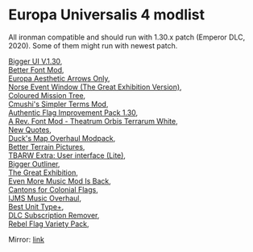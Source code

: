 # Europa Universalis 4 modlist

All ironman compatible and should run with 1.30.x patch (Emperor DLC, 2020). Some of them might run with newest patch.

[Bigger UI V.1.30](https://steamcommunity.com/sharedfiles/filedetails/?id=788906833&searchtext=Bigger+UI+V.1.30),  
[Better Font Mod](https://steamcommunity.com/sharedfiles/filedetails/?id=173103497&searchtext=Better+Font+Mod),  
[Europa Aesthetic Arrows Only](https://steamcommunity.com/sharedfiles/filedetails/?id=2136245018&searchtext=Europa+Aesthetic+Arrows+Only),  
[Norse Event Window (The Great Exhibition Version)](https://steamcommunity.com/sharedfiles/filedetails/?id=2439994011),  
[Coloured Mission Tree](https://steamcommunity.com/sharedfiles/filedetails/?id=2019048971&searchtext=Coloured+Mission+Tree),  
[Cmushi's Simpler Terms Mod](https://steamcommunity.com/sharedfiles/filedetails/?id=1999969598),  
[Authentic Flag Improvement Pack 1.30](https://steamcommunity.com/sharedfiles/filedetails/?id=947734673&searchtext=Authentic+Flag+Improvement+Pack+1.30),  
[A Rev. Font Mod - Theatrum Orbis Terrarum White](https://steamcommunity.com/sharedfiles/filedetails/?id=677259645&searchtext ),  
[New Quotes](https://steamcommunity.com/sharedfiles/filedetails/?id=1582107035&searchtext=New+Quotes ),  
[Duck's Map Overhaul Modpack](https://steamcommunity.com/sharedfiles/filedetails/?id=1926948425&searchtext=Duck%27s+Map+Overhaul+Modpack ),  
[Better Terrain Pictures](https://steamcommunity.com/sharedfiles/filedetails/?id=1417122689&searchtext=Better+Terrain+Pictures ),  
[TBARW Extra: User interface (Lite)](https://steamcommunity.com/sharedfiles/filedetails/?id=322168972&searchtext=TBARW+Extra%3A+User+interface ),  
[Bigger Outliner](https://steamcommunity.com/sharedfiles/filedetails/?id=2237490674&searchtext=Bigger+Outliner ),  
[The Great Exhibition](https://steamcommunity.com/sharedfiles/filedetails/?id=2016264376&searchtext=The+Great+Exhibition ),  
[Even More Music Mod Is Back](https://steamcommunity.com/sharedfiles/filedetails/?id=524914462&searchtext=Even+More+Music+Mod+Is+Back ),  
[Cantons for Colonial Flags](https://steamcommunity.com/sharedfiles/filedetails/?id=2038992950&searchtext=Cantons+for+Colonial+Flags ),  
[IJMS Music Overhaul](https://steamcommunity.com/sharedfiles/filedetails/?id=2341928521&searchtext=IJMS+Music+Overhaul ),  
[Best Unit Type+](https://steamcommunity.com/sharedfiles/filedetails/?id=1994447693&searchtext=Best+Unit+Type ),  
[DLC Subscription Remover](https://steamcommunity.com/sharedfiles/filedetails/?id=2430179723&searchtext=DLC+Subscription+Remover ),  
[Rebel Flag Variety Pack](https://steamcommunity.com/sharedfiles/filedetails/?id=1792575623&searchtext=Rebel+Flag+Variety+Pack ),  

Mirror: [link](https://drive.google.com/file/d/1gl7AxApSgcERDK6kOH1EN96sOTI3-3TR/view?usp=sharing)
